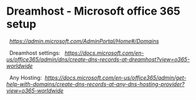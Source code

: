 # Dreamhost - Microsoft office 365 setup

 
_https://admin.microsoft.com/AdminPortal/Home#/Domains_

 
Dreamhost settings:
 
_https://docs.microsoft.com/en-us/office365/admin/dns/create-dns-records-at-dreamhost?view=o365-worldwide_

 
Any Hosting: 
_https://docs.microsoft.com/en-us/office365/admin/get-help-with-domains/create-dns-records-at-any-dns-hosting-provider?view=o365-worldwide_

